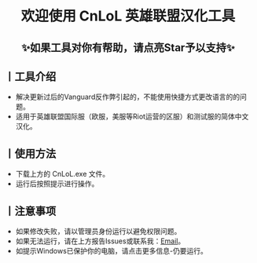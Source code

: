 <h1 align="center">欢迎使用 CnLoL 英雄联盟汉化工具</h1>

<h2 align="center">✨如果工具对你有帮助，请点亮Star予以支持✨</h2>


## 丨工具介绍
* 解决更新过后的Vanguard反作弊引起的，不能使用快捷方式更改语言的的问题。
* 适用于英雄联盟国际服（欧服，美服等Riot运营的区服）和测试服的简体中文汉化。

## 丨使用方法

* 下载上方的 CnLoL.exe 文件。
* 运行后按照提示进行操作。

## 丨注意事项

* 如果修改失败，请以管理员身份运行以避免权限问题。
* 如果无法运行，请在上方报告Issues或联系我：<a href="mailto:zxg2003@foxmail.com">Email</a>。
* 如提示Windows已保护你的电脑，请点击更多信息-仍要运行。
